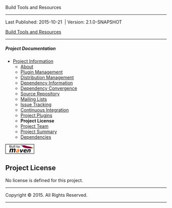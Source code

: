 Build Tools and Resources

------------------------------------------------------------------------

<span id="publishDate">Last Published: 2015-10-21</span>  | <span id="projectVersion">Version: 2.1.0-SNAPSHOT</span>

[Build Tools and Resources](./ "Build Tools and Resources")

------------------------------------------------------------------------

##### Project Documentation

-   [Project Information](project-info.html "Project Information")
    -   [About](index.html "About")
    -   [Plugin Management](plugin-management.html "Plugin Management")
    -   [Distribution Management](distribution-management.html "Distribution Management")
    -   [Dependency Information](dependency-info.html "Dependency Information")
    -   [Dependency Convergence](dependency-convergence.html "Dependency Convergence")
    -   [Source Repository](source-repository.html "Source Repository")
    -   [Mailing Lists](mail-lists.html "Mailing Lists")
    -   [Issue Tracking](issue-tracking.html "Issue Tracking")
    -   [Continuous Integration](integration.html "Continuous Integration")
    -   [Project Plugins](plugins.html "Project Plugins")
    -   **Project License**
    -   [Project Team](team-list.html "Project Team")
    -   [Project Summary](project-summary.html "Project Summary")
    -   [Dependencies](dependencies.html "Dependencies")

[![Built by Maven](./images/logos/maven-feather.png)](http://maven.apache.org/ "Built by Maven")

Project License
---------------

No license is defined for this project.

------------------------------------------------------------------------

Copyright © 2015. All Rights Reserved.

------------------------------------------------------------------------



